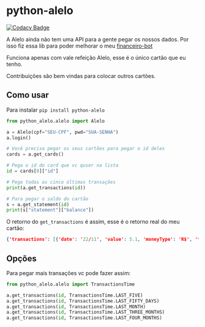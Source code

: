 # python-alelo

[![Codacy Badge](https://api.codacy.com/project/badge/Grade/2aed0b458670411c800954bcce1ab8e6)](https://www.codacy.com/manual/ricardochaves/python-alelo?utm_source=github.com&amp;utm_medium=referral&amp;utm_content=ricardochaves/python-alelo&amp;utm_campaign=Badge_Grade)

A Alelo ainda não tem uma API para a gente pegar os nossos dados. Por isso fiz essa lib para poder melhorar o meu [financeiro-bot](https://github.com/ricardochaves/financeiro-bot)

Funciona apenas com vale refeição Alelo, esse é o único cartão que eu tenho. 

Contribuições são bem vindas para colocar outros cartões.

## Como usar

Para instalar `pip install python-alelo`

```python
from python_alelo.alelo import Alelo

a = Alelo(cpf="SEU-CPF", pwd="SUA-SENHA")
a.login()

# Você precisa pegar os seus cartões para pegar o id deles
cards = a.get_cards()

# Pega o id do card que vc quser na lista
id = cards[0]["id"]

# Pega todas as cinco últimas transações
print(a.get_transactions(id))

# Para pegar o saldo do cartão
s = a.get_statement(id)
print(s["statement"]["balance"])

```

O retorno do `get_transactions` é assim, esse é o retorno real do meu cartão:

```json
{'transactions': [{'date': '22/11', 'value': 5.1, 'moneyType': 'R$', 'type': 'DEBIT', 'icon': 'shopping', 'description': 'Pao To Go', 'virtualCard': False}, {'date': '15/11', 'value': 84, 'moneyType': 'R$', 'type': 'DEBIT', 'icon': 'shopping', 'description': 'VIA POMPEIA', 'virtualCard': False}, {'date': '14/11', 'value': 30, 'moneyType': 'R$', 'type': 'DEBIT', 'icon': 'shopping', 'description': 'T B B VILA OLIMPIA RES', 'virtualCard': False}, {'date': '11/11', 'value': 43.8, 'moneyType': 'R$', 'type': 'DEBIT', 'icon': 'shopping', 'description': 'KADALORA PIZZARIA', 'virtualCard': False}, {'date': '10/11', 'value': 5.9, 'moneyType': 'R$', 'type': 'DEBIT', 'icon': 'shopping', 'description': 'STARBUCKS 008-ELDORADO', 'virtualCard': False}], 'average': 33.76}
```

## Opções

Para pegar mais transações vc pode fazer assim:

```python
from python_alelo.alelo import TransactionsTime

a.get_transactions(id, TransactionsTime.LAST_FIVE)
a.get_transactions(id, TransactionsTime.LAST_FIFTY_DAYS)
a.get_transactions(id, TransactionsTime.LAST_MONTH)
a.get_transactions(id, TransactionsTime.LAST_THREE_MONTHS)
a.get_transactions(id, TransactionsTime.LAST_FOUR_MONTHS)

```

